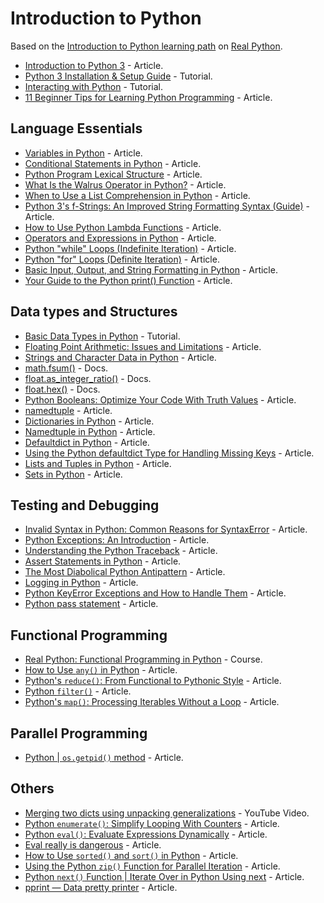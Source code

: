 # Introduction to Python

Based on the [Introduction to Python learning path](https://realpython.com/learning-paths/python3-introduction/) on [Real Python](https://realpython.com/).

* [Introduction to Python 3](https://realpython.com/python-introduction/) - Article.
* [Python 3 Installation & Setup Guide](https://realpython.com/installing-python/) - Tutorial.
* [Interacting with Python](https://realpython.com/interacting-with-python/) - Tutorial.
* [11 Beginner Tips for Learning Python Programming](https://realpython.com/python-beginner-tips/) - Article.

## Language Essentials

* [Variables in Python](https://realpython.com/python-variables/) - Article.
* [Conditional Statements in Python](https://realpython.com/python-conditional-statements/) - Article.
* [Python Program Lexical Structure](https://realpython.com/python-program-structure/) - Article.
* [What Is the Walrus Operator in Python?](https://medium.com/better-programming/what-is-the-walrus-operator-in-python-5846eaeb9d95) - Article.
* [When to Use a List Comprehension in Python](https://realpython.com/list-comprehension-python/) - Article.
* [Python 3's f-Strings: An Improved String Formatting Syntax (Guide)](https://realpython.com/python-f-strings/) - Article.
* [How to Use Python Lambda Functions](https://realpython.com/python-lambda/) - Article.
* [Operators and Expressions in Python](https://realpython.com/python-operators-expressions/) - Article.
* [Python "while" Loops (Indefinite Iteration)](https://realpython.com/python-while-loop/) - Article.
* [Python "for" Loops (Definite Iteration)](https://realpython.com/python-for-loop/) - Article.
* [Basic Input, Output, and String Formatting in Python](https://realpython.com/python-input-output/) - Article.
* [Your Guide to the Python print() Function](https://realpython.com/python-print/) - Article.

## Data types and Structures

* [Basic Data Types in Python](https://realpython.com/python-data-types/) - Tutorial.
* [Floating Point Arithmetic: Issues and Limitations](https://docs.python.org/3.6/tutorial/floatingpoint.html) - Article.
* [Strings and Character Data in Python](https://realpython.com/python-strings/) - Article.
* [math.fsum()](https://docs.python.org/3.6/library/math.html#math.fsum) - Docs.
* [float.as_integer_ratio()](https://docs.python.org/3.6/library/stdtypes.html#float.as_integer_ratio) - Docs.
* [float.hex()](https://docs.python.org/3.6/library/stdtypes.html#float.hex) - Docs.
* [Python Booleans: Optimize Your Code With Truth Values](https://realpython.com/python-boolean/) - Article.
* [namedtuple](https://pymotw.com/2/collections/namedtuple.html) - Article.
* [Dictionaries in Python](https://realpython.com/python-dicts/) - Article.
* [Namedtuple in Python](https://www.geeksforgeeks.org/namedtuple-in-python/) - Article.
* [Defaultdict in Python](https://www.geeksforgeeks.org/defaultdict-in-python/) - Article.
* [Using the Python defaultdict Type for Handling Missing Keys](https://realpython.com/python-defaultdict/) - Article.
* [Lists and Tuples in Python](https://realpython.com/python-lists-tuples/) - Article.
* [Sets in Python](https://realpython.com/python-sets/) - Article.

## Testing and Debugging

* [Invalid Syntax in Python: Common Reasons for SyntaxError](https://realpython.com/invalid-syntax-python/) - Article.
* [Python Exceptions: An Introduction](https://realpython.com/python-exceptions/) - Article.
* [Understanding the Python Traceback](https://realpython.com/python-traceback/) - Article.
* [Assert Statements in Python](https://dbader.org/blog/python-assert-tutorial) - Article.
* [The Most Diabolical Python Antipattern](https://realpython.com/the-most-diabolical-python-antipattern/) - Article.
* [Logging in Python](https://realpython.com/python-logging/) - Article.
* [Python KeyError Exceptions and How to Handle Them](https://realpython.com/python-keyerror/) - Article.
* [Python pass statement](https://www.programiz.com/python-programming/pass-statement) - Article.

## Functional Programming

* [Real Python: Functional Programming in Python](https://realpython.com/courses/functional-programming-python/) - Course.
* [How to Use `any()` in Python](https://realpython.com/any-python/) - Article.
* [Python's `reduce()`: From Functional to Pythonic Style](https://realpython.com/python-reduce-function/) - Article.
* [Python `filter()`](https://www.programiz.com/python-programming/methods/built-in/filter) - Article.
* [Python's `map()`: Processing Iterables Without a Loop](https://realpython.com/python-map-function/) - Article.

## Parallel Programming

* [Python | `os.getpid()` method](https://www.geeksforgeeks.org/python-os-getpid-method/) - Article.

## Others

* [Merging two dicts using unpacking generalizations](https://youtu.be/Duexw08KaC8) - YouTube Video.
* [Python `enumerate()`: Simplify Looping With Counters](https://realpython.com/python-enumerate/) - Article.
* [Python `eval()`: Evaluate Expressions Dynamically](https://realpython.com/python-eval-function/) - Article.
* [Eval really is dangerous](https://nedbatchelder.com/blog/201206/eval_really_is_dangerous.html) - Article.
* [How to Use `sorted()` and `sort()` in Python](https://realpython.com/python-sort/) - Article.
* [Using the Python `zip()` Function for Parallel Iteration](https://realpython.com/python-zip-function/) - Article.
* [Python `next()` Function | Iterate Over in Python Using next](https://www.pythonpool.com/python-next/) - Article.
* [pprint — Data pretty printer](https://docs.python.org/3/library/pprint.html) - Article.
